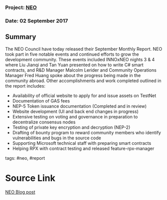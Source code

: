 ### Project: [NEO](../projects/neo.md)
### Date: 02 September 2017 
## Summary
The NEO Council have today released their September Monthly Report.
NEO took part in five notable events and continued efforts to grow the development community. These events included INNOxNEO nights 3 & 4 where Liu Jianqi and Tan Yuan presented on how to write C# smart contracts, and R&D Manager Malcolm Lerider and Community Operations Manager Fred Huang spoke about the progress being made in the community abroad.
Other accomplishments and work completed outlined in the report includes:  
* Availability of official website to apply for and issue assets on TestNet  
* Documentation of GAS fees  
* NEP-5 Token issuance documentation (Completed and in review)  
* Website development (UI and back end changes in progress)  
* Extensive testing on voting and governance in preparation to decentralize consensus nodes  
* Testing of private key encryption and decryption (NEP-2)  
* Drafting of bounty program to reward community members who identify vulnerabilities and bugs in the source code  
* Supporting Microsoft technical staff with preparing smart contracts  
* Helping RPX with contract testing and released feature-rpx-manager  
  
tags: #neo, #report
# Source Link
[NEO Blog post](https://neo.org/en-US/blog/details/69)
